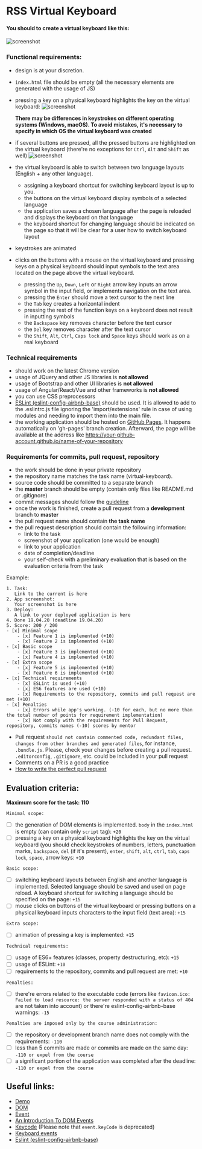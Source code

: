 # RSS Virtual Keyboard

#### You should to create a virtual keyboard like this:
![screenshot](images/virtual-keyboard.png)

### Functional requirements:
- design is at your discretion.
- `index.html` file should be empty (all the necessary elements are generated with the usage of JS)
- pressing a key on a physical keyboard highlights the key on the virtual keyboard:
  ![screenshot](images/virtual-keyboard-1.png)

  **There may be differences in keystrokes on different operating systems (Windows, macOS). To avoid mistakes, it's necessary to specify in which OS the virtual keyboard was created**
- if several buttons are pressed, all the pressed buttons are highlighted on the virtual keyboard (there're no exceptions for `Ctrl`, `Alt` and `Shift` as well)
  ![screenshot](images/virtual-keyboard-2.png)
- the virtual keyboard is able to switch between two language layouts (English + any other language). 
    - assigning a keyboard shortcut for switching keyboard layout is up to you.
    - the buttons on the virtual keyboard display symbols of a selected language
    - the application saves a chosen language after the page is reloaded and displays the keyboard on that language
    - the keyboard shortcut for changing language should be indicated on the page so that it will be clear for a user how to switch keyboard layout
- keystrokes are animated
- clicks on the buttons with a mouse on the virtual keyboard and pressing keys on a physical keyboard should input symbols to the text area located on the page above the virtual keyboard.
    - pressing the `Up`, `Down`, `Left` or `Right` arrow key inputs an arrow symbol in the input field, or implements navigation on the text area.
    - pressing the `Enter` should move a text cursor to the next line
    - the `Tab` key creates a horizontal indent
    - pressing the rest of the function keys on a keyboard does not result in inputting symbols
    - the `Backspace` key removes character before the text cursor
    - the `Del` key removes character after the text cursor
    - the `Shift`, `Alt`, `Ctrl`, `Caps lock` and `Space` keys should work as on a real keyboard

### Technical requirements
- should work on the latest Chrome version
- usage of JQuery and other JS libraries is **not allowed**
- usage of Bootstrap and other UI libraries is **not allowed**
- usage of Angular/React/Vue and other frameworks is **not allowed**
- you can use CSS preprocessors
- [ESLint (eslint-config-airbnb-base)](https://eslint.org/) should be used. It is allowed to add to the .eslintrc.js file ignoring the 'import/extensions' rule in case of using modules and needing to import them into the main file.
- the working application should be hosted on [GitHub Pages](https://pages.github.com/). It happens automatically on 'gh-pages' branch creation. Afterward, the page will be available at the address like https://your-github-account.github.io/name-of-your-repository

### Requirements for commits, pull request, repository
- the work should be done in your private repository
- the repository name matches the task name (virtual-keyboard).
- source code should be committed to a separate branch
- the **master** branch should be empty (contain only files like README.md or .gitignore)
- commit messages should follow the [guideline](https://www.conventionalcommits.org/en)
- once the work is finished, create a pull request from a **development** branch to **master**
- the pull request name should contain **the task name**
- the pull request description should contain the following information:
    - link to the task
    - screenshot of your application (one would be enough)
    - link to your application
    - date of completion/deadline
    - your self-check with a preliminary evaluation that is based on the evaluation criteria from the task

Example:

```
1. Task:
   Link to the current is here
2. App screenshot:
   Your screenshot is here
3. Deploy:  
   A link to your deployed application is here
4. Done 19.04.20 (deadline 19.04.20)
5. Score: 200 / 200
- [x] Minimal scope
    - [x] Feature 1 is implemented (+10)
    - [x] Feature 2 is implemented (+10)
- [x] Basic scope
    - [x] Feature 3 is implemented (+10)
    - [x] Feature 4 is implemented (+10)
- [x] Extra scope
    - [x] Feature 5 is implemented (+10)
    - [x] Feature 6 is implemented (+10)
- [x] Technical requirements
    - [x] ESLint is used (+10)
    - [x] ES6 features are used (+10)
    - [x] Requirements to the repository, commits and pull request are met (+10)
- [x] Penalties
    - [x] Errors while app's working. (-10 for each, but no more than the total number of points for requirement implementation)
    - [x] Not comply with the requirements for Pull Request, repository, commits names (-10) scores by mentor
```

- Pull request `should not contain commented code, redundant files, changes from other branches and generated files`, for instance, `.bundle.js`. Please, check your changes before creating a pull request. `.editorconfig`, `.gitignore`, etc. could be included in your pull request
- Comments on a PR is a good practice
- [How to write the perfect pull request](https://github.com/blog/1943-how-to-write-the-perfect-pull-request)

## Evaluation criteria:
**Maximum score for the task: 110**

`Minimal scope:`
- [ ] the generation of DOM elements is implemented. `body` in the `index.html` is empty (can contain only `script` tag): `+20`
- [ ] pressing a key on a physical keyboard highlights the key on the virtual keyboard (you should check keystrokes of numbers, letters, punctuation marks, `backspace`, `del` (if it's present), `enter`, `shift`, `alt`, `ctrl`, `tab`, `caps lock`, `space`, arrow keys: `+10`

`Basic scope:`
- [ ] switching keyboard layouts between English and another language is implemented. Selected language should be saved and used on page reload. A keyboard shortcut for switching a language should be specified on the page: `+15`
- [ ] mouse clicks on buttons of the virtual keyboard or pressing buttons on a physical keyboard inputs characters to the input field (text area): `+15`

`Extra scope:`
- [ ] animation of pressing a key is implemented: `+15`

`Technical requirements:`
- [ ] usage of ES6+ features (classes, property destructuring, etc): `+15`
- [ ] usage of ESLint: `+10`
- [ ] requirements to the repository, commits and pull request are met: `+10`

`Penalties:`
- [ ] there're errors related to the executable code (errors like `favicon.ico: Failed to load resource: the server responded with a status of 404` are not taken into account) or there're eslint-config-airbnb-base warnings: `-15`

`Penalties are imposed only by the course administration:`
- [ ] the repository or development branch name does not comply with the requirements: `-110`
- [ ] less than 5 commits are made or commits are made on the same day: `-110 or expel from the course`
- [ ] a significant portion of the application was completed after the deadline: `-110 or expel from the course`

## Useful links:

- [Demo](https://wonderful-swartz-d8b98d.netlify.com/)
- [DOM](http://learn.javascript.info/document)
- [Event](http://learn.javascript.info/event-details)
- [An Introduction To DOM Events](https://www.smashingmagazine.com/2013/11/an-introduction-to-dom-events/)
- [Keycode](https://keycode.info) (Please note that `event.keyCode` is deprecated)
- [Keyboard events](https://learn.javascript.info/keyboard-events)
- [Eslint (eslint-config-airbnb-base)](https://eslint.org/)
